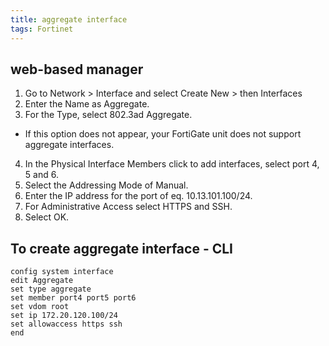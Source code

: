 ```yaml
---
title: aggregate interface
tags: Fortinet
---
```


## web-based manager

1. Go to Network > Interface and select Create New > then Interfaces
2. Enter the Name as Aggregate.
3. For the Type, select 802.3ad Aggregate.

- If this option does not appear, your FortiGate unit does not support aggregate interfaces.

4. In the Physical Interface Members click to add interfaces, select port 4, 5 and 6.
5. Select the Addressing Mode of Manual.
6. Enter the IP address for the port of eq. 10.13.101.100/24.
7. For Administrative Access select HTTPS and SSH.
8. Select OK.

## To create aggregate interface - CLI

```
config system interface
edit Aggregate
set type aggregate
set member port4 port5 port6
set vdom root
set ip 172.20.120.100/24
set allowaccess https ssh
end
```
